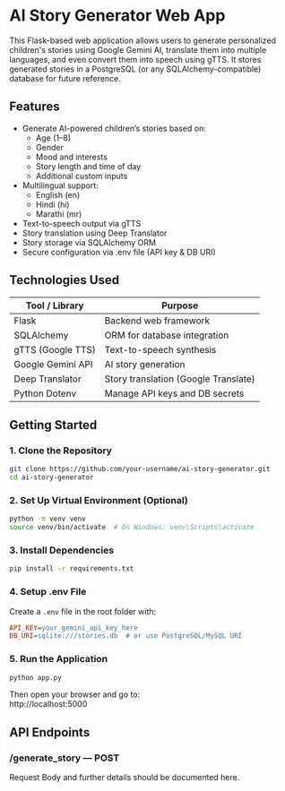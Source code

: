 
# AI Story Generator Web App

This Flask-based web application allows users to generate personalized children's stories using Google Gemini AI, translate them into multiple languages, and even convert them into speech using gTTS. It stores generated stories in a PostgreSQL (or any SQLAlchemy-compatible) database for future reference.

## Features

- Generate AI-powered children’s stories based on:
  - Age (1–8)
  - Gender
  - Mood and interests
  - Story length and time of day
  - Additional custom inputs
- Multilingual support:
  - English (en)
  - Hindi (hi)
  - Marathi (mr)
- Text-to-speech output via gTTS
- Story translation using Deep Translator
- Story storage via SQLAlchemy ORM
- Secure configuration via .env file (API key & DB URI)

## Technologies Used

| Tool / Library         | Purpose                             |
|------------------------|-------------------------------------|
| Flask                  | Backend web framework               |
| SQLAlchemy             | ORM for database integration        |
| gTTS (Google TTS)      | Text-to-speech synthesis            |
| Google Gemini API      | AI story generation                 |
| Deep Translator        | Story translation (Google Translate)|
| Python Dotenv          | Manage API keys and DB secrets      |

## Getting Started

### 1. Clone the Repository
```bash
git clone https://github.com/your-username/ai-story-generator.git
cd ai-story-generator
```

### 2. Set Up Virtual Environment (Optional)
```bash
python -m venv venv
source venv/bin/activate  # On Windows: venv\Scripts\activate
```

### 3. Install Dependencies
```bash
pip install -r requirements.txt
```

### 4. Setup .env File

Create a `.env` file in the root folder with:

```ini
API_KEY=your_gemini_api_key_here
DB_URI=sqlite:///stories.db  # or use PostgreSQL/MySQL URI
```

### 5. Run the Application
```bash
python app.py
```

Then open your browser and go to:  
http://localhost:5000

## API Endpoints

### /generate_story — POST

Request Body and further details should be documented here.
